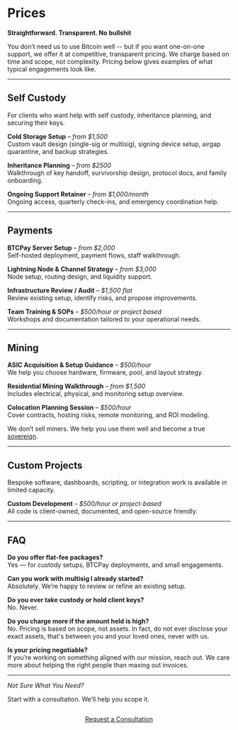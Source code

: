 # Prices

<!--
Lord Jesus Christ, Son of the Living God
Have mercy on me
a sinner
-->


**Straightforward. Transparent. No bullshit**

You don’t need us to use Bitcoin well -- but if you want one-on-one support, we offer it at competitive, transparent pricing.
We charge based on time and scope, not complexity. 
Pricing below gives examples of what typical engagements look like.




---

## Self Custody

For clients who want help with self custody, inheritance planning, and securing their keys.

**Cold Storage Setup** – *from $1,500*  
Custom vault design (single-sig or multisig), signing device setup, airgap quarantine, and backup strategies.

**Inheritance Planning** – *from $2500*  
Walkthrough of key handoff, survivorship design, protocol docs, and family onboarding.

**Ongoing Support Retainer** – *from $1,000/month*  
Ongoing access, quarterly check-ins, and emergency coordination help.




---

## Payments

**BTCPay Server Setup** – *from $2,000*  
Self-hosted deployment, payment flows, staff walkthrough.

**Lightning Node & Channel Strategy** – *from $3,000*  
Node setup, routing design, and liquidity support.

**Infrastructure Review / Audit** – *$1,500 flat*  
Review existing setup, identify risks, and propose improvements.

**Team Training & SOPs** – *$500/hour or project based*  
Workshops and documentation tailored to your operational needs.





---

## Mining

**ASIC Acquisition & Setup Guidance** – *$500/hour*  
We help you choose hardware, firmware, pool, and layout strategy.

**Residential Mining Walkthrough** – *from $1,500*  
Includes electrical, physical, and monitoring setup overview.

**Colocation Planning Session** – *$500/hour*  
Cover contracts, hosting risks, remote monitoring, and ROI modeling.

We don’t sell miners. We help you use them well and become a true [sovereign](pow/sovereignty/index.md).




---

## Custom Projects

Bespoke software, dashboards, scripting, or integration work is available in limited capacity.

**Custom Development** – *$500/hour or project-based*  
All code is client-owned, documented, and open-source friendly.







---

## FAQ

**Do you offer flat-fee packages?**  
Yes — for custody setups, BTCPay deployments, and small engagements.

**Can you work with multisig I already started?**  
Absolutely. We’re happy to review or refine an existing setup.

**Do you ever take custody or hold client keys?**  
No. Never.

**Do you charge more if the amount held is high?**  
No. Pricing is based on scope, not assets. In fact, do not ever disclose your exact assets, that's between you and your loved ones, never with us.

**Is your pricing negotiable?**  
If you’re working on something aligned with our mission, reach out. We care more about helping the right people than maxing out invoices.





---

*Not Sure What You Need?*

Start with a consultation. We’ll help you scope it.

<div style="text-align: center; margin: 2em 0;">
  <a href="/about/contact/" class="md-button md-button--primary">
    Request a Consultation
  </a>
</div>






